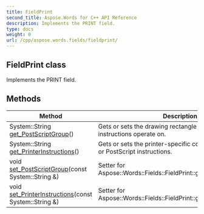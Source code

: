 ```yaml
---
title: FieldPrint
second_title: Aspose.Words for C++ API Reference
description: Implements the PRINT field. 
type: docs
weight: 0
url: /cpp/aspose.words.fields/fieldprint/
---
```

## FieldPrint class


Implements the PRINT field. 

## Methods

| Method | Description |
| --- | --- |
| System::String [get_PostScriptGroup](./get_postscriptgroup/)() | Gets or sets the drawing rectangle that the PostScript instructions operate on.  |
| System::String [get_PrinterInstructions](./get_printerinstructions/)() | Gets or sets the printer-specific control code characters or PostScript instructions.  |
| void [set_PostScriptGroup](./set_postscriptgroup/)(const System::String &) | Setter for Aspose::Words::Fields::FieldPrint::get_PostScriptGroup.  |
| void [set_PrinterInstructions](./set_printerinstructions/)(const System::String &) | Setter for Aspose::Words::Fields::FieldPrint::get_PrinterInstructions.  |
